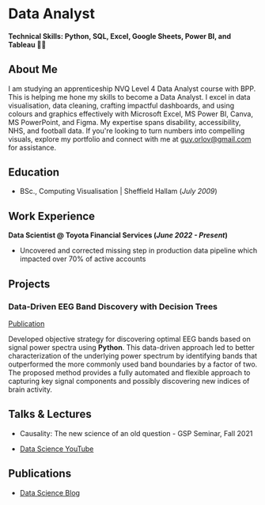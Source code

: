 # Data Analyst 

#### Technical Skills: Python, SQL, Excel, Google Sheets, Power BI, and Tableau 👩‍💻

## About Me
I am studying an apprenticeship NVQ Level 4 Data Analyst course with BPP. This is helping me hone my skills to become a Data Analyst. I excel in data visualisation, data cleaning, crafting impactful dashboards, and using colours and graphics effectively with Microsoft Excel, MS Power BI, Canva, MS PowerPoint, and Figma. My expertise spans disability, accessibility, NHS, and football data. If you're looking to turn numbers into compelling visuals, explore my portfolio and connect with me at guy.orlov@gmail.com for assistance.

## Education
- BSc., Computing Visualisation | Sheffield Hallam (_July 2009_)								       		

## Work Experience
**Data Scientist @ Toyota Financial Services (_June 2022 - Present_)**
- Uncovered and corrected missing step in production data pipeline which impacted over 70% of active accounts

## Projects
### Data-Driven EEG Band Discovery with Decision Trees
[Publication](https://www.mdpi.com/1424-8220/22/8/3048)

Developed objective strategy for discovering optimal EEG bands based on signal power spectra using **Python**. This data-driven approach led to better characterization of the underlying power spectrum by identifying bands that outperformed the more commonly used band boundaries by a factor of two. The proposed method provides a fully automated and flexible approach to capturing key signal components and possibly discovering new indices of brain activity.


## Talks & Lectures
- Causality: The new science of an old question - GSP Seminar, Fall 2021

- [Data Science YouTube](https://www.youtube.com/channel/UCa9gErQ9AE5jT2DZLjXBIdA)

## Publications

- [Data Science Blog](https://medium.com/@shawhin)
